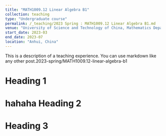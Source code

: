 ```yaml
---
title: "MATH1009.12 Linear Algebra B1"
collection: teaching
type: "Undergraduate course"
permalink: /_teaching/2023 Spring : MATH1009.12 Linear Algebra B1.md
venue: "University of Science and Technology of China, Mathematics Department"
start_date: 2023-03
end_date: 2023-07
location: "Anhui, China"
---
```


This is a description of a teaching experience. You can use markdown like any other post.2023-spring/MATH1009.12-linear-algebra-b1

Heading 1
======
hahaha
Heading 2
======

Heading 3
======
